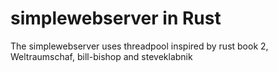 # simplewebserver in Rust

The simplewebserver uses threadpool inspired by rust book 2, Weltraumschaf, bill-bishop and steveklabnik
